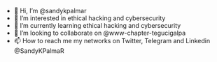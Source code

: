 - 👋 Hi, I’m @sandykpalmar
- 👀 I’m interested in ethical hacking and cybersecurity
- 🌱 I’m currently learning ethical hacking and cybersecurity
- 💞️ I’m looking to collaborate on @www-chapter-tegucigalpa
- 📫 How to reach me my networks on Twitter, Telegram and Linkedin @SandyKPalmaR

<!---
sandykpalmar/sandykpalmar is a ✨ special ✨ repository because its `README.md` (this file) appears on your GitHub profile.
You can click the Preview link to take a look at your changes.
--->
